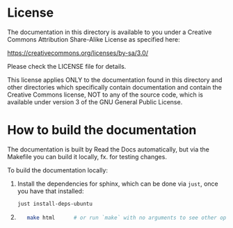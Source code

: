 # License

The documentation in this directory is available to you under a Creative
Commons Attribution Share-Alike License as specified here:

https://creativecommons.org/licenses/by-sa/3.0/

Please check the LICENSE file for details.

This license applies ONLY to the documentation found in this directory and
other directories which specifically contain documentation and contain the
Creative Commons license, NOT to any of the source code, which is available
under version 3 of the GNU General Public License.

# How to build the documentation

The documentation is built by Read the Docs automatically, but via the Makefile you can build it locally, fx. for testing
changes.

To build the documentation locally:
1. Install the dependencies for sphinx, which can be done via `just`, once you have that installed:
   ```bash
   just install-deps-ubuntu
   ```
2.
   ```bash
      make html      # or run `make` with no arguments to see other options
   ```
